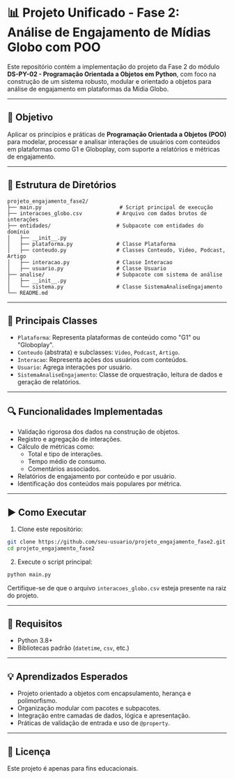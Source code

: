 # 📊 Projeto Unificado - Fase 2: Análise de Engajamento de Mídias Globo com POO

Este repositório contém a implementação do projeto da Fase 2 do módulo **DS-PY-02 - Programação Orientada a Objetos em Python**, com foco na construção de um sistema robusto, modular e orientado a objetos para análise de engajamento em plataformas da Mídia Globo.

---

## 🎯 Objetivo

Aplicar os princípios e práticas de **Programação Orientada a Objetos (POO)** para modelar, processar e analisar interações de usuários com conteúdos em plataformas como G1 e Globoplay, com suporte a relatórios e métricas de engajamento.

---

## 🧱 Estrutura de Diretórios

```
projeto_engajamento_fase2/
├── main.py                         # Script principal de execução
├── interacoes_globo.csv           # Arquivo com dados brutos de interações
├── entidades/                     # Subpacote com entidades do domínio
│   ├── __init__.py
│   ├── plataforma.py              # Classe Plataforma
│   ├── conteudo.py                # Classes Conteudo, Video, Podcast, Artigo
│   ├── interacao.py               # Classe Interacao
│   ├── usuario.py                 # Classe Usuario
├── analise/                       # Subpacote com sistema de análise
│   ├── __init__.py
│   └── sistema.py                 # Classe SistemaAnaliseEngajamento
└── README.md
```

---

## 🧩 Principais Classes

- `Plataforma`: Representa plataformas de conteúdo como "G1" ou "Globoplay".
- `Conteudo` (abstrata) e subclasses: `Video`, `Podcast`, `Artigo`.
- `Interacao`: Representa ações dos usuários com conteúdos.
- `Usuario`: Agrega interações por usuário.
- `SistemaAnaliseEngajamento`: Classe de orquestração, leitura de dados e geração de relatórios.

---

## 🔍 Funcionalidades Implementadas

- Validação rigorosa dos dados na construção de objetos.
- Registro e agregação de interações.
- Cálculo de métricas como:
  - Total e tipo de interações.
  - Tempo médio de consumo.
  - Comentários associados.
- Relatórios de engajamento por conteúdo e por usuário.
- Identificação dos conteúdos mais populares por métrica.

---

## ▶️ Como Executar

1. Clone este repositório:
```bash
git clone https://github.com/seu-usuario/projeto_engajamento_fase2.git
cd projeto_engajamento_fase2
```

2. Execute o script principal:
```bash
python main.py
```

Certifique-se de que o arquivo `interacoes_globo.csv` esteja presente na raiz do projeto.

---

## 📘 Requisitos

- Python 3.8+
- Bibliotecas padrão (`datetime`, `csv`, etc.)

---

## 💡 Aprendizados Esperados

- Projeto orientado a objetos com encapsulamento, herança e polimorfismo.
- Organização modular com pacotes e subpacotes.
- Integração entre camadas de dados, lógica e apresentação.
- Práticas de validação de entrada e uso de `@property`.

---

## 📄 Licença

Este projeto é apenas para fins educacionais.